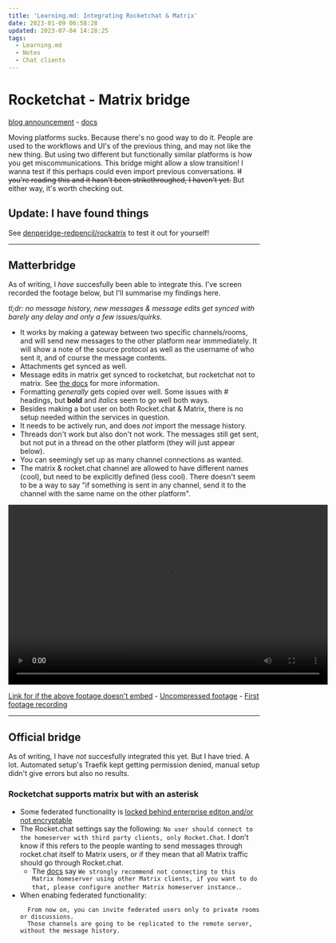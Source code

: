 ```yaml
---
title: 'Learning.md: Integrating Rocketchat & Matrix'
date: 2023-01-09 06:58:28
updated: 2023-07-04 14:28:25
tags:
  - Learning.md
  - Notes
  - Chat clients
---
```


# Rocketchat - Matrix bridge
[blog announcement](https://matrix.org/blog/2022/05/30/welcoming-rocket-chat-to-matrix) - [docs](https://docs.rocket.chat/guides/administration/admin-panel/settings/federation/matrix-bridge)

Moving platforms sucks. Because there's no good way to do it. People are used to the workflows and UI's of the previous thing, and may not like the new thing. But using two different but functionally similar platforms is how you get miscommunications. This bridge might allow a slow transition! I wanna test if this perhaps could even import previous conversations. ~~If you're reading this and it hasn't been strikethroughed, I haven't yet.~~ But either way, it's worth checking out.

## Update: I have found things

See [denperidge-redpencil/rockatrix](https://github.com/Denperidge-Redpencil/rockatrix) to test it out for yourself!

---

## Matterbridge
As of writing, I *have* succesfully been able to integrate this.
I've screen recorded the footage below, but I'll summarise my findings here.

*tl;dr: no message history, new messages & message edits get synced with barely any delay and only a few issues/quirks.* 


- It works by making a gateway between two specific channels/rooms, and will send new messages to the other platform near immmediately. It will show a note of the source protocol as well as the username of who sent it, and of course the message contents.
- Attachments get synced as well.
- Message edits in matrix get synced to rocketchat, but rocketchat not to matrix. See [the docs](https://github.com/42wim/matterbridge/wiki/Features#message-edits-and-deletes) for more information.
- Formatting *generally* gets copied over well. Some issues with # headings, but **bold** and *italics* seem to go well both ways. 
- Besides making a bot user on both Rocket.chat & Matrix, there is no setup needed within the services in question.
- It needs to be actively run, and does *not* import the message history.
- Threads don't work but also don't not work. The messages still get sent, but not put in a thread on the other platform (they will just appear below).
- You can seemingly set up as many channel connections as wanted.
- The matrix & rocket.chat channel are allowed to have different names (cool), but need to be explicitly defined (less cool). There doesn't seem to be a way to say "if something is sent in any channel, send it to the channel with the same name on the other platform".

<video width="640" height="360" src="https://github.com/Denperidge-Redpencil/Learning.md/assets/27348469/424cb716-87f3-434d-93d0-8e16582e4dac" controls></video>


[Link for if the above footage doesn't embed](assets/learning-md/Rocketchat-Matrix-Matterbridge-v2.mp4) - [Uncompressed footage](assets/learning-md/Rocketchat-Matrix-Matterbridge-v2-uncompressed.mkv) - [First footage recording](assets/learning-md/Rocketchat-Matrix-Matterbridge-v1.webm)

---

## Official bridge
As of writing, I have *not* succesfully integrated this yet. But I have tried. A lot. Automated setup's Traefik kept getting permission denied, manual setup didn't give errors but also no results.

### Rocketchat supports matrix but with an asterisk
- Some federated functionality is [locked behind enterprise editon and/or not encryptable](https://docs.rocket.chat/guides/administration/admin-panel/settings/federation/matrix-bridge/matrix-users-guide/create-a-federated-rooms#creating-a-multi-user-direct-message-using-slash-command-enterprise-edition-only)
- The Rocket.chat settings say the following: `No user should connect to the homeserver with third party clients, only Rocket.Chat`. I don't know if this refers to the people wanting to send messages through rocket.chat itself to Matrix users, or if they mean that all Matrix traffic should go through Rocket.chat.
    - The [docs](https://docs.rocket.chat/guides/administration/admin-panel/settings/federation/matrix-bridge/matrix-admin-guide/matrixbridge-configuration) say `We strongly recommend not connecting to this Matrix homeserver using other Matrix clients, if you want to do that, please configure another Matrix homeserver instance.`.
- When enabing federated functionality:
  ```
    From now on, you can invite federated users only to private rooms or discussions.
    Those channels are going to be replicated to the remote server, without the message history.
  ```
